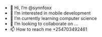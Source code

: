 - 👋 Hi, I’m @synnfoxx
- 👀 I’m interested in mobile development
- 🌱 I’m currently learning computer science 
- 💞️ I’m looking to collaborate on ...
- 📫 How to reach me +254703492461

<!---
synnfoxx/synnfoxx is a ✨ special ✨ repository because its `README.md` (this file) appears on your GitHub profile.
You can click the Preview link to take a look at your changes.
--->
